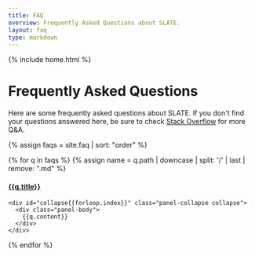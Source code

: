 ```yaml
---
title: FAQ
overview: Frequently Asked Questions about SLATE.
layout: faq
type: markdown
---
```

{% include home.html %}

# Frequently Asked Questions

Here are some frequently asked questions about SLATE. If you don't find your questions answered here, be sure
to check [Stack Overflow](https://stackoverflow.com/questions/tagged/slateci) for more Q&A.

{% assign faqs = site.faq | sort: "order" %}
<div class="panel-group" id="accordion">

  {% for q in faqs %}
	  {% assign name = q.path | downcase | split: '/' | last | remove: ".md" %}

  <div id="{{name}}" class="panel panel-default">
    <div class="panel-heading">
      <h4 class="panel-title">
        <a data-toggle="collapse" data-parent="#accordion" href="#collapse{{forloop.index}}">
          {{q.title}}
        </a>
      </h4>
    </div>

    <div id="collapse{{forloop.index}}" class="panel-collapse collapse">
      <div class="panel-body">
        {{q.content}}
      </div>
    </div>
  </div>
  {% endfor %}
</div>
